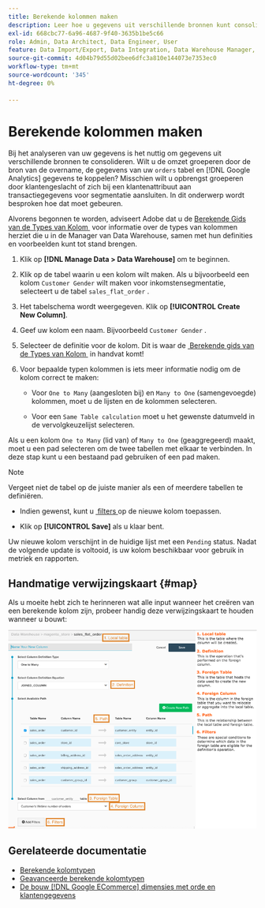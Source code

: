 ```yaml
---
title: Berekende kolommen maken
description: Leer hoe u gegevens uit verschillende bronnen kunt consolideren.
exl-id: 668cbc77-6a96-4687-9f40-3635b1be5c66
role: Admin, Data Architect, Data Engineer, User
feature: Data Import/Export, Data Integration, Data Warehouse Manager, Commerce Tables
source-git-commit: 4d04b79d55d02bee6dfc3a810e144073e7353ec0
workflow-type: tm+mt
source-wordcount: '345'
ht-degree: 0%

---
```


# Berekende kolommen maken

Bij het analyseren van uw gegevens is het nuttig om gegevens uit verschillende bronnen te consolideren. Wilt u de omzet groeperen door de bron van de overname, de gegevens van uw `orders` tabel en [!DNL Google Analytics] gegevens te koppelen? Misschien wilt u opbrengst groeperen door klantengeslacht of zich bij een klantenattribuut aan transactiegegevens voor segmentatie aansluiten. In dit onderwerp wordt besproken hoe dat moet gebeuren.

Alvorens begonnen te worden, adviseert Adobe dat u de [&#x200B; Berekende Gids van de Types van Kolom &#x200B;](../../data-analyst/data-warehouse-mgr/calc-column-types.md) voor informatie over de types van kolommen herziet die u in de Manager van Data Warehouse, samen met hun definities en voorbeelden kunt tot stand brengen.

1. Klik op **[!DNL Manage Data > Data Warehouse]** om te beginnen.

1. Klik op de tabel waarin u een kolom wilt maken. Als u bijvoorbeeld een kolom `Customer Gender` wilt maken voor inkomstensegmentatie, selecteert u de tabel `sales_flat_order` .

1. Het tabelschema wordt weergegeven. Klik op **[!UICONTROL Create New Column]**.

1. Geef uw kolom een naam. Bijvoorbeeld `Customer Gender` .

1. Selecteer de definitie voor de kolom. Dit is waar de [&#x200B; Berekende gids van de Types van Kolom &#x200B;](../data-warehouse-mgr/calc-column-types.md) in handvat komt!

1. Voor bepaalde typen kolommen is iets meer informatie nodig om de kolom correct te maken:

   * Voor `One to Many` (aangesloten bij) en `Many to One` (samengevoegde) kolommen, moet u de lijsten en de kolommen selecteren.

   * Voor een `Same Table calculation` moet u het gewenste datumveld in de vervolgkeuzelijst selecteren.

Als u een kolom `One to Many` (lid van) of `Many to One` (geaggregeerd) maakt, moet u een pad selecteren om de twee tabellen met elkaar te verbinden. In deze stap kunt u een bestaand pad gebruiken of een pad maken.

>[!NOTE]
>
>Vergeet niet de tabel op de juiste manier als een of meerdere tabellen te definiëren.

* Indien gewenst, kunt u [&#x200B; filters &#x200B;](../../data-user/reports/ess-manage-data-filters.md) op de nieuwe kolom toepassen.

* Klik op **[!UICONTROL Save]** als u klaar bent.

Uw nieuwe kolom verschijnt in de huidige lijst met een `Pending` status. Nadat de volgende update is voltooid, is uw kolom beschikbaar voor gebruik in metriek en rapporten.

## Handmatige verwijzingskaart {#map}

Als u moeite hebt zich te herinneren wat alle input wanneer het creëren van een berekende kolom zijn, probeer handig deze verwijzingskaart te houden wanneer u bouwt:

![&#x200B; Voorbeeld berekende kolomconfiguratie in de Manager van Data Warehouse &#x200B;](../../assets/Calculated_Columns_Example.png)

## Gerelateerde documentatie

* [Berekende kolomtypen](../data-warehouse-mgr/calc-column-types.md)
* [Geavanceerde berekende kolomtypen](../data-warehouse-mgr/adv-calc-columns.md)
* [De bouw  [!DNL Google ECommerce]  dimensies met orde en klantengegevens](../data-warehouse-mgr/bldg-google-ecomm-dim.md)
